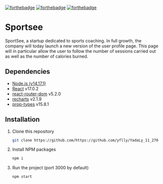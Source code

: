 [![forthebadge](https://forthebadge.com/images/badges/uses-html.svg)](https://forthebadge.com) [![forthebadge](https://forthebadge.com/images/badges/uses-css.svg)](https://forthebadge.com) [![forthebadge](https://forthebadge.com/images/badges/made-with-javascript.svg)](https://forthebadge.com)

# Sportsee

SportSee, a startup dedicated to sports coaching.
In full growth, the company will today launch a new version of the user profile page.
This page will in particular allow the user to follow the number of sessions carried out as well as the number of calories burned.

## Dependencies

- [Node.js (v14.17.1)](https://nodejs.org/en/)
- [React](https://reactjs.org/) v17.0.2
- [react-router-dom](https://reactrouter.com/web/guides/quick-start) v5.2.0
- [recharts](https://recharts.org/en-US/) v2.1.9
- [prop-types](https://www.npmjs.com/package/prop-types) v15.8.1

## Installation

1. Clone this repository
   ```sh
   git clone https://github.com/https://github.com/yflly/YadaLy_11_27012022.git
   ```
2. Install NPM packages
   ```sh
   npm i
   ```
3. Run the project (port 3000 by default)
   ```sh
   npm start
   ```
